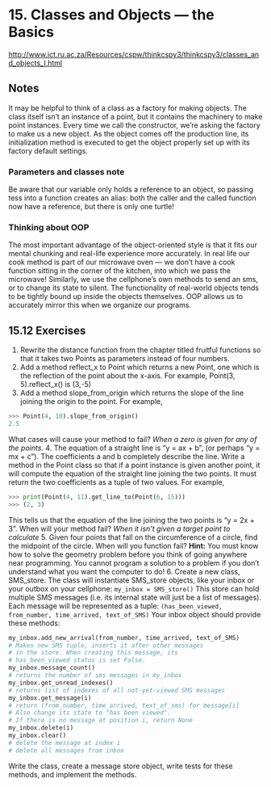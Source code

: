 # 15. Classes and Objects — the Basics

http://www.ict.ru.ac.za/Resources/cspw/thinkcspy3/thinkcspy3/classes_and_objects_I.html

## Notes
It may be helpful to think of a class as a factory for making objects. The class itself isn’t an instance of a point, 
but it contains the machinery to make point instances. Every time we call the constructor, we’re asking the factory 
to make us a new object. As the object comes off the production line, its initialization method is executed to get 
the object properly set up with its factory default settings.
### Parameters and classes note
Be aware that our variable only holds a reference to an object, so passing tess into a function creates an alias: 
both the caller and the called function now have a reference, but there is only one turtle!

### Thinking about OOP
The most important advantage of the object-oriented style is that it fits our mental chunking and real-life experience
more accurately. In real life our cook method is part of our microwave oven — we don’t have a cook function sitting 
in the corner of the kitchen, into which we pass the microwave! Similarly, we use the cellphone’s own methods to 
send an sms, or to change its state to silent. The functionality of real-world objects tends to be tightly bound 
up inside the objects themselves. OOP allows us to accurately mirror this when we organize our programs.

## 15.12 Exercises
1. Rewrite the distance function from the chapter titled fruitful functions so that it takes
two Points as parameters instead of four numbers.
2. Add a method reflect_x to Point which returns a new Point, one which is the reflection of the point about 
the x-axis. For example, Point(3, 5).reflect_x() is (3,-5)
3. Add a method slope_from_origin which returns the slope of the line joining the
origin to the point. For example,
```python
>>> Point(4, 10).slope_from_origin()
2.5
```
What cases will cause your method to fail? _When a zero is given for any of the points._
4. The equation of a straight line is “y = ax + b”, (or perhaps “y = mx + c”). The coefficients
a and b completely describe the line. Write a method in the Point class so that if a point
instance is given another point, it will compute the equation of the straight line joining
the two points. It must return the two coefficients as a tuple of two values. For example,
```python
>>> print(Point(4, 11).get_line_to(Point(6, 15)))
>>> (2, 3)
```
This tells us that the equation of the line joining the two points is “y = 2x + 3”. When
will your method fail? _When it isn't given a target point to calculate_
5. Given four points that fall on the circumference of a circle, find the midpoint of the circle.
When will you function fail?
**Hint:** You must know how to solve the geometry problem before you think of going
anywhere near programming. You cannot program a solution to a problem if you don’t
understand what you want the computer to do!
6. Create a new class, SMS_store. The class will instantiate SMS_store objects, like your
inbox or your outbox on your cellphone:
`my_inbox = SMS_store()`
This store can hold multiple SMS messages (i.e. its internal state will just be a list of
messages). Each message will be represented as a tuple:
`(has_been_viewed, from_number, time_arrived, text_of_SMS)`
Your inbox object should provide these methods:
```python
my_inbox.add_new_arrival(from_number, time_arrived, text_of_SMS)
# Makes new SMS tuple, inserts it after other messages
# in the store. When creating this message, its
# has_been_viewed status is set False.
my_inbox.message_count()
# returns the number of sms messages in my_inbox
my_inbox.get_unread_indexes()
# returns list of indexes of all not-yet-viewed SMS messages
my_inbox.get_message(i)
# return (from_number, time_arrived, text_of_sms) for message[i]
# Also change its state to "has been viewed".
# If there is no message at position i, return None
my_inbox.delete(i)
my_inbox.clear()
# delete the message at index i
# delete all messages from inbox
```
Write the class, create a message store object, write tests for these methods, and implement the methods.
